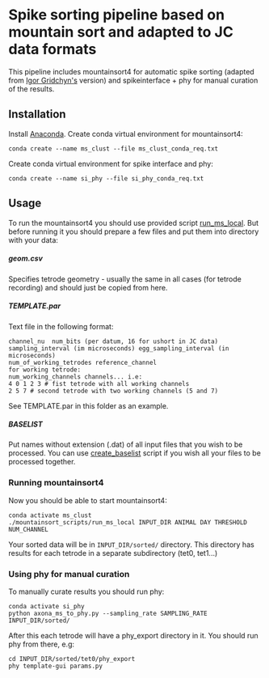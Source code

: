 # Spike sorting pipeline based on mountain sort and adapted to JC data formats
This pipeline includes mountainsort4 for automatic spike sorting (adapted from [Igor Gridchyn's](https://github.com/igridchyn) version) and spikeinterface + phy for manual curation of the results.

## Installation
Install [Anaconda](https://www.anaconda.com/products/individual).
Create conda virtual environment for mountainsort4:

```
conda create --name ms_clust --file ms_clust_conda_req.txt
```
   
Create conda virtual environment for spike interface and phy:

```
conda create --name si_phy --file si_phy_conda_req.txt
```

## Usage
To run the mountainsort4 you should use provided script [run_ms_local](mountainsort_scripts/run_ms_local).
But before running it you should prepare a few files and put them into directory with your data:

##### geom.csv
Specifies tetrode geometry - usually the same in all cases (for tetrode recording) and should just be copied from here.

##### TEMPLATE.par
Text file in the following format:

```
channel_nu  num_bits (per datum, 16 for ushort in JC data)
sampling_interval (im microseconds) egg_sampling_interval (in microseconds)
num_of_working_tetrodes reference_channel
for working tetrode:
num_working_channels channels... i.e:
4 0 1 2 3 # fist tetrode with all working channels
2 5 7 # second tetrode with two working channels (5 and 7)
```

See TEMPLATE.par in this folder as an example.

##### BASELIST
Put names without extension (.dat) of all input files that you wish to be processed.
You can use [create_baselist](../bin/create_baselist) script if you wish all your files to be processed together.
    
### Running mountainsort4
Now you should be able to start mountainsort4:

```
conda activate ms_clust
./mountainsort_scripts/run_ms_local INPUT_DIR ANIMAL DAY THRESHOLD NUM_CHANNEL
```

Your sorted data will be in `INPUT_DIR/sorted/` directory.
This directory has results for each tetrode in a separate subdirectory (tet0, tet1...)

### Using phy for manual curation
To manually curate results you should run phy: 

```
conda activate si_phy
python axona_ms_to_phy.py --sampling_rate SAMPLING_RATE INPUT_DIR/sorted/
```

After this each tetrode will have a phy_export directory in it.
You should run phy from there, e.g:
    
```
cd INPUT_DIR/sorted/tet0/phy_export
phy template-gui params.py
```
